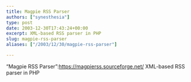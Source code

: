 ```yaml
---
title: Magpie RSS Parser
authors: ["synesthesia"]
type: post
date: 2003-12-30T17:43:24+00:00
excerpt: XML-based RSS parser in PHP
slug: magpie-rss-parser 
aliases: ["/2003/12/30/magpie-rss-parser"]

---
```

&#8220;Magpie RSS Parser&#8221;:https://magpierss.sourceforge.net/ XML-based RSS parser in PHP
